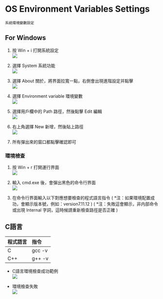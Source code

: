 # OS Environment Variables Settings
`系統環境變數設定`

## For Windows

1. 按 Win + i 打開系統設定 
<br>![](image/winInfo_Index.png)<br>

2. 選擇 System 系統功能 
<br>![](image/winInfo_System.png)<br>

3. 選擇 About 關於，將界面拉寬一點，右側會出現進階設定并點擊 
<br>![](image/winInfo_Advanced.png)<br>

4. 選擇 Environment variable 環境變數 
<br>![](image/winInfo_Properties.png)<br>

5. 選擇用戶欄中的 Path 路徑，然後點擊 Edit 編輯 
<br>![](image/winInfo_EnvVar.png)<br>

6. 右上角選擇 New 新增，然後貼上路徑 
<br>![](image/winInfo_EnvVar-Edit.png)<br>

7. 所有彈出來的窗口都點擊確認即可

### 環境檢查

1. 按 Win + r 打開運行界面 
<br>![](image/run.png)<br>

2. 輸入 cmd.exe 後，會彈出黑色的命令行界面 
<br>![](image/cmdline.png)<br>

3. 在命令行界面輸入以下對應想要檢查的程式語言指令
( *注：如果環境配置成功，會顯示版本號，例如：version7.11.12 )
( *注：失敗這會顯示，非内部命令 或出現 Internal 字詞，這時候請重新檢查路徑是否正確 )

## C語言
|程式語言 |指令
|:----   |:----
| C      | gcc -v
| C++    | g++ -v

- C語言環境檢查成功範例 
<br>![](image\C_EnvCheck.png)<br>

- 環境檢查失敗 
<br>![](image\CheckFail.png)<br>